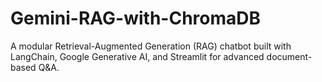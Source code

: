 # Gemini-RAG-with-ChromaDB
A modular Retrieval-Augmented Generation (RAG) chatbot built with LangChain, Google Generative AI, and Streamlit for advanced document-based Q&amp;A.
